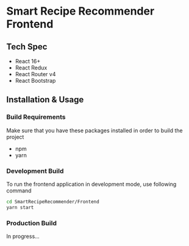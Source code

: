 # Smart Recipe Recommender Frontend

## Tech Spec

* React 16+
* React Redux 
* React Router v4
* React Bootstrap

## Installation & Usage

### Build Requirements

Make sure that you have these packages installed in order to build the project

* npm
* yarn

### Development Build

To run the frontend application in development mode, use following command 

```bash
cd SmartRecipeRecommender/Frontend
yarn start
```

### Production Build

In progress...